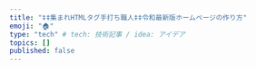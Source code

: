 ```yaml
---
title: "‡‡集まれHTMLタグ手打ち職人‡‡令和最新版ホームページの作り方"
emoji: "🏠"
type: "tech" # tech: 技術記事 / idea: アイデア
topics: []
published: false
---
```

## 
